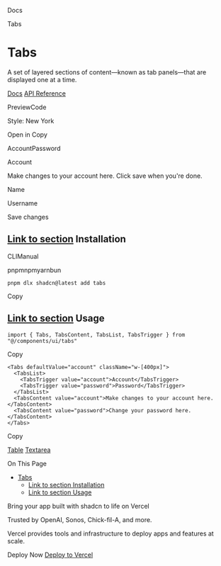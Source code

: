 Docs

Tabs

# Tabs

A set of layered sections of content—known as tab panels—that are displayed one at a time.

[Docs](https://www.radix-ui.com/docs/primitives/components/tabs) [API Reference](https://www.radix-ui.com/docs/primitives/components/tabs#api-reference)

PreviewCode

Style: New York

Open in Copy

AccountPassword

Account

Make changes to your account here. Click save when you're done.

Name

Username

Save changes

## [Link to section](\#installation) Installation

CLIManual

pnpmnpmyarnbun

```relative font-mono text-sm leading-none
pnpm dlx shadcn@latest add tabs

```

Copy

## [Link to section](\#usage) Usage

```relative rounded bg-muted px-[0.3rem] py-[0.2rem] font-mono text-sm
import { Tabs, TabsContent, TabsList, TabsTrigger } from "@/components/ui/tabs"
```

Copy

```relative rounded bg-muted px-[0.3rem] py-[0.2rem] font-mono text-sm
<Tabs defaultValue="account" className="w-[400px]">
  <TabsList>
    <TabsTrigger value="account">Account</TabsTrigger>
    <TabsTrigger value="password">Password</TabsTrigger>
  </TabsList>
  <TabsContent value="account">Make changes to your account here.</TabsContent>
  <TabsContent value="password">Change your password here.</TabsContent>
</Tabs>
```

Copy

[Table](/docs/components/table) [Textarea](/docs/components/textarea)

On This Page

- [Tabs](#tabs)
  - [Link to section Installation](#link-to-section-installation)
  - [Link to section Usage](#link-to-section-usage)

Bring your app built with shadcn to life on Vercel

Trusted by OpenAI, Sonos, Chick-fil-A, and more.

Vercel provides tools and infrastructure to deploy apps and features at scale.

Deploy Now [Deploy to Vercel](https://vercel.com/new?utm_source=shadcn_site&utm_medium=web&utm_campaign=docs_cta_deploy_now_callout)